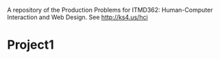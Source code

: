 A repository of the Production Problems for ITMD362: Human-Computer Interaction and Web Design. See http://ks4.us/hci
# Project1
